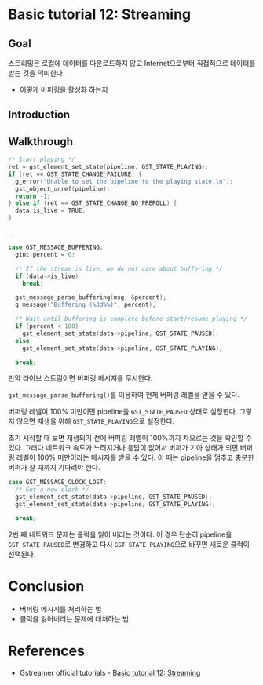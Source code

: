 # Basic tutorial 12: Streaming

## Goal

스트리밍은 로컬에 데이터를 다운로드하지 않고 Internet으로부터 직접적으로 데이터를 받는 것을 의미한다.

* 어떻게 버퍼링을 활성화 하는지

## Introduction

## Walkthrough

```c
/* Start playing */
ret = gst_element_set_state(pipeline, GST_STATE_PLAYING);
if (ret == GST_STATE_CHANGE_FAILURE) {
  g_error("Unable to set the pipeline to the playing state.\n");
  gst_object_unref(pipeline);
  return -1;
} else if (ret == GST_STATE_CHANGE_NO_PREROLL) {
  data.is_live = TRUE;
}
```

...

```c
case GST_MESSAGE_BUFFERING:
  gint percent = 0;

  /* If the stream is live, we do not care about buffering */
  if (data->is_live)
    break;

  gst_message_parse_buffering(msg, &percent);
  g_message("Buffering (%3d%%)", percent);

  /* Wait until buffering is complete before start/resume playing */
  if (percent < 100)
    gst_element_set_state(data->pipeline, GST_STATE_PAUSED);
  else
    gst_element_set_state(data->pipeline, GST_STATE_PLAYING);

  break;
```

만약 라이브 스트림이면 버퍼링 메시지를 무시한다.

`gst_message_parse_buffering()`를 이용하여 현재 버퍼링 레벨을 얻을 수 있다.

버퍼링 레벨이 100% 미만이면 pipeline을 `GST_STATE_PAUSED` 상태로 설정한다. 그렇지 않으면 재생을 위해 `GST_STATE_PLAYING`으로 설정한다.

초기 시작할 때 보면 재생되기 전에 버퍼링 레벨이 100%까지 차오르는 것을 확인할 수 있다. 그러다 네트워크 속도가 느려지거나 응답이 없어서 버퍼가 기아 상태가 되면 버퍼링 레벨이 100% 미만이라는 메시지를 받을 수 있다. 이 때는 pipeline을 멈추고 충분한 버퍼가 찰 때까지 기다려야 한다.

```c
case GST_MESSAGE_CLOCK_LOST:
  /* Get a new clock */
  gst_element_set_state(data->pipeline, GST_STATE_PAUSED);
  gst_element_set_state(data->pipeline, GST_STATE_PLAYING);

  break;
```

2번 째 네트워크 문제는 클럭을 잃어 버리는 것이다. 이 경우 단순히 pipeline을 `GST_STATE_PAUSED`로 변경하고 다시 `GST_STATE_PLAYING`으로 바꾸면 새로운 클럭이 선택된다.

# Conclusion

* 버퍼링 메시지를 처리하는 법
* 클럭을 잃어버리는 문제에 대처하는 법

# References

* Gstreamer official tutorials - [Basic tutorial 12: Streaming](https://gstreamer.freedesktop.org/documentation/tutorials/basic/streaming.html?gi-language=c)
